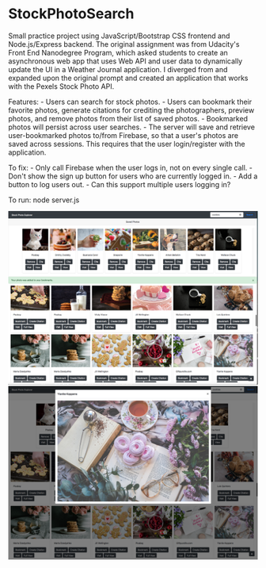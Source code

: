# StockPhotoSearch

Small practice project using JavaScript/Bootstrap CSS frontend and Node.js/Express backend. The original assignment was from Udacity's Front End Nanodegree Program, which asked students to create an asynchronous web app that uses Web API and user data to dynamically update the UI in a Weather Journal application. I diverged from and expanded upon the original prompt and created an application that works with the Pexels Stock Photo API.

Features:
    - Users can search for stock photos. 
    - Users can bookmark their favorite photos, generate citations for crediting the photographers, preview photos, and remove photos from their list of saved photos.
    - Bookmarked photos will persist across user searches.
    - The server will save and retrieve user-bookmarked photos to/from Firebase, so that a user's photos are saved across sessions. This requires that the user login/register with the application.

To fix: 
    - Only call Firebase when the user logs in, not on every single call. 
    - Don't show the sign up button for users who are currently logged in.
    - Add a button to log users out.
    - Can this support multiple users logging in?

To run:
    node server.js

<img src="./img/StockPhotoExplorer.png"/>
<img src="./img/StockPhotoExplorer2.png"/>